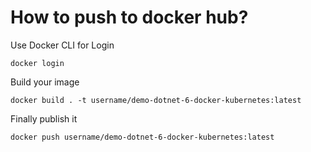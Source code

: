 # How to push to docker hub?

Use Docker CLI for Login 
```
docker login
```

Build your image
```
docker build . -t username/demo-dotnet-6-docker-kubernetes:latest
``` 

Finally publish it
```
docker push username/demo-dotnet-6-docker-kubernetes:latest
```